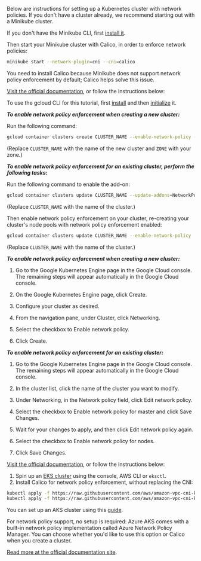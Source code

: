 Below are instructions for setting up a Kubernetes cluster with network policies.
If you don't have a cluster already, we recommend starting out with a Minikube cluster.

<Tabs groupId="cni">
<TabItem value="minikube" label="Minikube">

If you don't have the Minikube CLI, first [install it](https://minikube.sigs.k8s.io/docs/start/). 

Then start your Minikube cluster with Calico, in order to enforce network policies:

```bash
minikube start --network-plugin=cni --cni=calico
```

You need to install Calico because Minikube does not support network policy enforcement by default; Calico helps solve this issue.

</TabItem>
<TabItem value="gke" label="Google GKE">
<a href="https://cloud.google.com/kubernetes-engine/docs/how-to/network-policy#gcloud">Visit the official documentation</a>, or follow the instructions below:
<Tabs>
<TabItem value="cli" label="gcloud CLI">

To use the gcloud CLI for this tutorial, first [install](https://cloud.google.com/sdk/docs/install) and then 
[initialize](https://cloud.google.com/sdk/docs/initializing) it.

***To enable network policy enforcement when creating a new cluster:***

Run the following command:
```bash
gcloud container clusters create CLUSTER_NAME --enable-network-policy --zone=ZONE
```
(Replace `CLUSTER_NAME` with the name of the new cluster and `ZONE` with your zone.)

***To enable network policy enforcement for an existing cluster, perform the following tasks:***

Run the following command to enable the add-on:
```bash
gcloud container clusters update CLUSTER_NAME --update-addons=NetworkPolicy=ENABLED
```
(Replace `CLUSTER_NAME` with the name of the cluster.)

Then enable network policy enforcement on your cluster, re-creating your cluster's node pools with network policy enforcement enabled:
```bash
gcloud container clusters update CLUSTER_NAME --enable-network-policy
```
(Replace `CLUSTER_NAME` with the name of the cluster.)

</TabItem>
<TabItem value="console" label="Console">

***To enable network policy enforcement when creating a new cluster:***

1. Go to the Google Kubernetes Engine page in the Google Cloud console.
   The remaining steps will appear automatically in the Google Cloud console.

2. On the Google Kubernetes Engine page, click Create.
3. Configure your cluster as desired.
4. From the navigation pane, under Cluster, click Networking.
5. Select the checkbox to Enable network policy.
6. Click Create.


***To enable network policy enforcement for an existing cluster:***

1. Go to the Google Kubernetes Engine page in the Google Cloud console. The remaining steps will appear automatically in the Google Cloud console.

2. In the cluster list, click the name of the cluster you want to modify.
3. Under Networking, in the Network policy field, click Edit network policy.
4. Select the checkbox to Enable network policy for master and click Save Changes.
5. Wait for your changes to apply, and then click Edit network policy again.
6. Select the checkbox to Enable network policy for nodes.
7. Click Save Changes.

</TabItem>
</Tabs>
</TabItem>
<TabItem value="eks" label="AWS EKS">
<a href="https://docs.aws.amazon.com/eks/latest/userguide/calico.html">Visit the official documentation</a>, or follow the instructions below:

1. Spin up an [EKS cluster](https://docs.aws.amazon.com/eks/latest/userguide/create-cluster.html) using the console, AWS CLI or `eksctl`.
2. Install Calico for network policy enforcement, without replacing the CNI:
```bash
kubectl apply -f https://raw.githubusercontent.com/aws/amazon-vpc-cni-k8s/v1.12.6/config/master/calico-operator.yaml
kubectl apply -f https://raw.githubusercontent.com/aws/amazon-vpc-cni-k8s/v1.12.6/config/master/calico-crs.yaml
```
</TabItem>
<TabItem value="aks" label="Azure AKS">

You can set up an AKS cluster using this [guide](https://learn.microsoft.com/en-us/azure/aks/learn/quick-kubernetes-deploy-cli).

For network policy support, no setup is required: Azure AKS comes with a built-in network policy implementation called Azure Network Policy Manager. You can choose whether you'd like to use this option or Calico when you create a cluster.


<a href="https://learn.microsoft.com/en-us/azure/aks/use-network-policies"> Read more at the official documentation site</a>.
</TabItem>
</Tabs>
